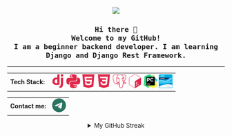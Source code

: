 <p align="center"><img src="https://github.com/mabredin/mabredin/blob/main/assets/Be.gif"><p>

<h3 align="center">
  <samp>
    Hi there 👋<br/>Welcome to my GitHub!<br/>I am a beginner backend developer. I am learning Django and Django Rest Framework.
  </samp>
</h4>

--------------------------------------------------------------------------------------

<table align="center" cellspacing="0" cellpadding="0">
  <tr>
    <td valign="middle">
      <strong>Tech Stack:</strong>
    </td>  
    <td valign="middle">
    <img width="32" src="https://github.com/mabredin/mabredin/blob/main/assets/django.svg">
    <img width="32" src="https://github.com/mabredin/mabredin/blob/main/assets/python.svg">
    <img width="32" src="https://github.com/mabredin/mabredin/blob/main/assets/html5.svg">
    <img width="32" src="https://github.com/mabredin/mabredin/blob/main/assets/css3.svg">
    <img width="32" src="https://github.com/mabredin/mabredin/blob/main/assets/postgresql.svg">
    <img width="32" src="https://github.com/mabredin/mabredin/blob/main/assets/gnubash.svg">
    <img width="32" src="https://github.com/mabredin/mabredin/blob/main/assets/PyCharm_Icon.svg">
    <a href="https://www.credly.com/badges/bad70ed2-4c59-4ad4-ae77-b8001830e0a4/public_url"><img width="32" src="https://github.com/mabredin/mabredin/blob/main/assets/ccna-introduction-to-networks.png"></a>
    </td>
  </tr>  
</table>

<table align="center" cellspacing="0" cellpadding="0">
  <tr>
    <td valign="middle">
      <strong>Contact me:</strong>
    </td>  
    <td valign="middle">
    <a href="https://t.me/Def1ner"><img width="32" src="https://github.com/mabredin/mabredin/blob/main/assets/telegram.svg"></a>
    </td>
  </tr>  
</table>

<details align="center">

<summary>My GitHub Streak</summary>

![GitHub streak stats](https://github-readme-streak-stats.herokuapp.com/?user=mabredin)

</details>
